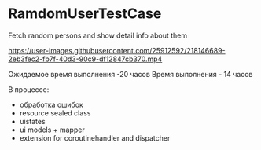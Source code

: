 # RamdomUserTestCase
Fetch random persons and show detail info about them



https://user-images.githubusercontent.com/25912592/218146689-2eb3fec2-fb7f-40d3-90c9-df12847cb370.mp4



Ожидаемое время выполнения -20 часов
Время выполнения - 14 часов

В процессе:
- обработка ошибок
- resource sealed class
- uistates
- ui models + mapper
- extension for coroutinehandler and dispatcher
